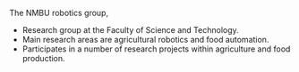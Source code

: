 The NMBU robotics group,

* Research group at the Faculty of Science and Technology.
* Main research areas are agricultural robotics and food automation.
* Participates in a number of research projects within agriculture and food production.